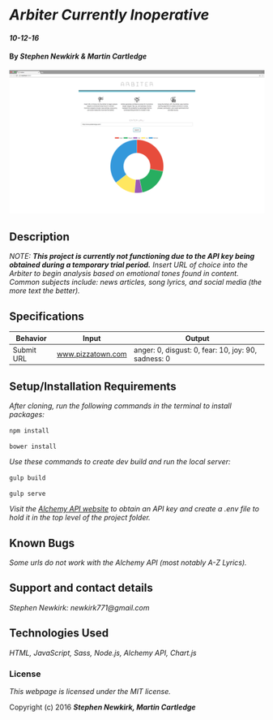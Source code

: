 # _Arbiter **Currently Inoperative**_

#### _10-12-16_

#### By _**Stephen Newkirk &amp; Martin Cartledge**_

<img src="/img/screenshot.png" alt="a screenshot of the site">

## Description

_NOTE: **This project is currently not functioning due to the API key being obtained during a temporary trial period.** Insert URL of choice into the Arbiter to begin analysis based on emotional tones found in content. Common subjects include: news articles, song lyrics, and social media (the more text the better)._

## Specifications

| Behavior      | Input       |Output|
| ------------- |-------------| -----|
| Submit URL | www.pizzatown.com | anger: 0, disgust: 0, fear: 10, joy: 90, sadness: 0 |

## Setup/Installation Requirements

_After cloning, run the following commands in the terminal to install packages:_

`npm install`

`bower install`

_Use these commands to create dev build and run the local server:_

`gulp build`

`gulp serve`

_Visit the [Alchemy API website](http://www.alchemyapi.com/) to obtain an API key and create a .env file to hold it in the top level of the project folder._

## Known Bugs

_Some urls do not work with the Alchemy API (most notably A-Z Lyrics)._

## Support and contact details

_Stephen Newkirk: newkirk771@gmail.com_

## Technologies Used

_HTML,
JavaScript,
Sass,
Node.js,
Alchemy API,
Chart.js_

### License

*This webpage is licensed under the MIT license.*

Copyright (c) 2016 **_Stephen Newkirk, Martin Cartledge_**
